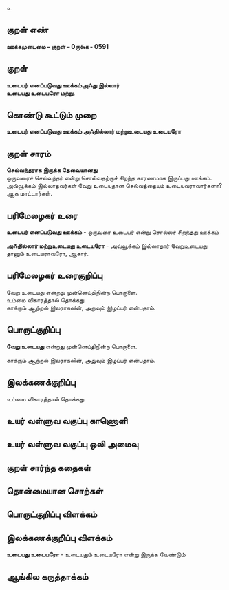 உ

## குறள் எண் 

**ஊக்கமுடைமை – குறள் – 0ரு௯க - 0591**  

## குறள் 

**உடையர் எனப்படுவது ஊக்கம்அஃது இல்லார்  
உடையது உடையரோ மற்று.**  

## கொண்டு கூட்டும் முறை

**உடையர் எனப்படுவது ஊக்கம் அஃதில்லார் மற்றுஉடையது உடையரோ**

## குறள் சாரம் 

**செல்வந்தராக இருக்க தேவையானது**  
ஒருவரைச் செல்வந்தர் என்று சொல்வதற்குச் சிறந்த காரணமாக இருப்பது ஊக்கம்.  
அவ்வூக்கம் இல்லாதவர்கள் வேறு உடையதான செல்வத்தையும் உடையவராவார்களா? ஆக மாட்டார்கள்.  

## பரிமேலழகர் உரை

**உடையர் எனப்படுவது ஊக்கம்** - ஒருவரை உடையர் என்று சொல்லச் சிறந்தது ஊக்கம்  

**அஃதில்லார் மற்றுஉடையது உடையரோ** - அவ்வூக்கம் இல்லாதார் வேறுஉடையது தானும் உடையராவரோ, ஆகார். 

## பரிமேலழகர் உரைகுறிப்பு   

வேறு உடையது என்றது முன்னெய்திநின்ற பொருளை.   
உம்மை விகாரத்தால் தொக்கது.  
காக்கும் ஆற்றல் இலராகலின், அதுவும் இழப்பர் என்பதாம்.    

## பொருட்குறிப்பு 

**வேறு உடையது** என்றது முன்னெய்திநின்ற பொருளை.   

காக்கும் ஆற்றல் இலராகலின், அதுவும் இழப்பர் என்பதாம்.   

## இலக்கணக்குறிப்பு  

உம்மை விகாரத்தால் தொக்கது.    

## உயர் வள்ளுவ வகுப்பு காணொளி


## உயர் வள்ளுவ வகுப்பு ஒலி அமைவு 

 
## குறள் சார்ந்த கதைகள் 


## தொன்மையான சொற்கள்


## பொருட்குறிப்பு விளக்கம்


## இலக்கணக்குறிப்பு விளக்கம்

**உடையது உடையரோ** - உடையதும் உடையரோ என்று இருக்க வேண்டும்   

## ஆங்கில கருத்தாக்கம் 


